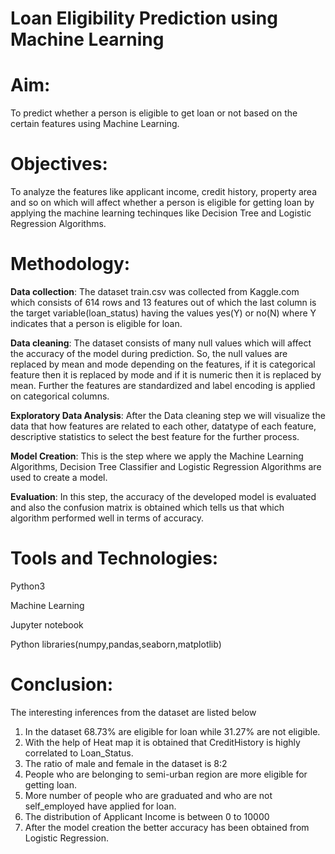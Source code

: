 # Loan Eligibility Prediction using Machine Learning


# Aim: 

To predict whether a person is eligible to get loan or not based on the certain features using Machine Learning.


# Objectives:

To analyze the features like applicant income, credit history, property area and so on which will affect whether a person is eligible for getting loan by applying the machine learning techinques like Decision Tree and Logistic Regression Algorithms.


# Methodology:

**Data collection**: The dataset train.csv was collected from Kaggle.com which consists of 614 rows and 13 features out of which the last column is the target variable(loan_status) having the values yes(Y) or no(N) where Y indicates that a person is eligible for loan.

**Data cleaning**: The dataset consists of many null values which will affect the accuracy of the model during prediction. So, the null values are replaced by mean and mode depending on the features, if it is categorical feature then it is replaced by mode and if it is numeric then it is replaced by mean. Further the features are standardized and label encoding is applied on categorical columns.

**Exploratory Data Analysis**: After the Data cleaning step we will visualize the data that how features are related to each other, datatype of each feature, descriptive statistics to select the best feature for the further process. 

**Model Creation**: This is the step where we apply the Machine Learning Algorithms, Decision Tree Classifier and Logistic Regression Algorithms are used to create a model. 

**Evaluation**: In this step, the accuracy of the developed model is evaluated and also the confusion matrix is obtained which tells us that which algorithm performed well in terms of accuracy.


# Tools and Technologies:

Python3

Machine Learning

Jupyter notebook

Python libraries(numpy,pandas,seaborn,matplotlib)


# Conclusion:

The interesting inferences from the dataset are listed below

1. In the dataset 68.73% are eligible for loan while 31.27% are not eligible.
2. With the help of Heat map it is obtained that CreditHistory is highly correlated to Loan_Status.
3. The ratio of male and female in the dataset is 8:2
4. People who are belonging to semi-urban region are more eligible for getting loan.
5. More number of people who are graduated and who are not self_employed have applied for loan.
6. The distribution of Applicant Income is between 0 to 10000
7. After the model creation the better accuracy has been obtained from Logistic Regression.

